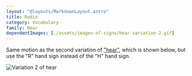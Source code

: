 ```yaml
---
layout: "@layouts/MarkdownLayout.astro"
title: Radio
category: Vocabulary
family: Hear
dependentImages: [./assets/images-of-signs/hear-variation-2.gif]
---
```


Same motion as the second variation of ["hear"](./hear#variation-2),
which is shown below,
but use the "R" hand sign instead of the "H" hand sign.

![Variation 2 of hear](@signs/hear-variation-2.gif)
